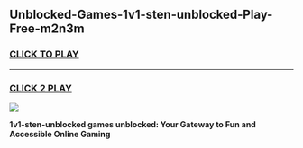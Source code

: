 
## Unblocked-Games-1v1-sten-unblocked-Play-Free-m2n3m
<h3>
<a href="https://premium76.site?title=1v1-sten-unblocked&ref=12A">CLICK TO PLAY</a></h3>
<hr>

<h3>
<a href="https://premium76.site?title=1v1-sten-unblocked&ref=12A">CLICK 2 PLAY</a>
  
</h3>

<a href="https://premium76.site?title=1v1-sten-unblocked&ref=12A"><img src="https://clearcache.store/games.png"></a>


**1v1-sten-unblocked games unblocked: Your Gateway to Fun and Accessible Online Gaming**
